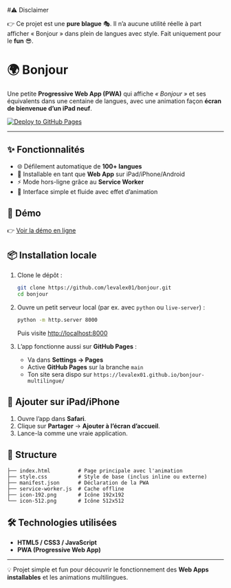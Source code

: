 #⚠️ Disclaimer

👉 Ce projet est une **pure blague** 🎭.
Il n’a aucune utilité réelle à part afficher « Bonjour » dans plein de langues avec style.
Fait uniquement pour le **fun** 😎.

# 🌍 Bonjour

Une petite **Progressive Web App (PWA)** qui affiche _« Bonjour »_ et ses équivalents dans une centaine de langues, avec une animation façon **écran de bienvenue d’un iPad neuf**.  

[![Deploy to GitHub Pages](https://img.shields.io/badge/GitHub%20Pages-Live%20Demo-2ea44f?logo=github)](https://levalex01.github.io/bonjour/)

---

## ✨ Fonctionnalités
- 🌐 Défilement automatique de **100+ langues**
- 📱 Installable en tant que **Web App** sur iPad/iPhone/Android
- ⚡ Mode hors-ligne grâce au **Service Worker**
- 🎨 Interface simple et fluide avec effet d’animation

## 🚀 Démo
👉 [Voir la démo en ligne](https://levalex01.github.io/bonjour/)  


## 📦 Installation locale
1. Clone le dépôt :
   ```bash
   git clone https://github.com/levalex01/bonjour.git
   cd bonjour
   ```

2. Ouvre un petit serveur local (par ex. avec `python` ou `live-server`) :
   ```bash
   python -m http.server 8000
   ```
   Puis visite [http://localhost:8000](http://localhost:8000)

3. L’app fonctionne aussi sur **GitHub Pages** :  
   - Va dans **Settings → Pages**  
   - Active **GitHub Pages** sur la branche `main`  
   - Ton site sera dispo sur `https://levalex01.github.io/bonjour-multilingue/`

## 📲 Ajouter sur iPad/iPhone
1. Ouvre l’app dans **Safari**.  
2. Clique sur **Partager** → **Ajouter à l’écran d’accueil**.  
3. Lance-la comme une vraie application.

## 📁 Structure
```
├── index.html         # Page principale avec l'animation
├── style.css          # Style de base (inclus inline ou externe)
├── manifest.json      # Déclaration de la PWA
├── service-worker.js  # Cache offline
├── icon-192.png       # Icône 192x192
└── icon-512.png       # Icône 512x512
```

## 🛠️ Technologies utilisées
- **HTML5 / CSS3 / JavaScript**
- **PWA (Progressive Web App)**

---

💡 Projet simple et fun pour découvrir le fonctionnement des **Web Apps installables** et les animations multilingues.


